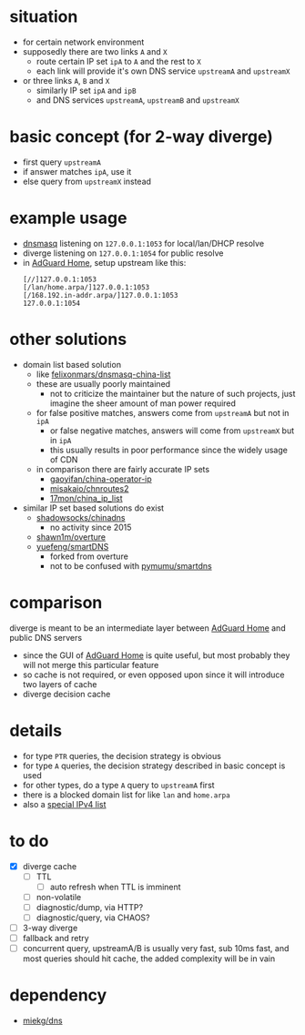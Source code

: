 
situation
===
* for certain network environment
* supposedly there are two links `A` and `X`
	* route certain IP set `ipA` to `A` and the rest to `X`
	* each link will provide it's own DNS service `upstreamA` and `upstreamX`
* or three links `A`, `B` and `X`
	* similarly IP set `ipA` and `ipB`
	* and DNS services `upstreamA`, `upstreamB` and `upstreamX`

basic concept (for 2-way diverge)
===
* first query `upstreamA`
* if answer matches `ipA`, use it
* else query from `upstreamX` instead

example usage
===
* [dnsmasq] listening on `127.0.0.1:1053` for local/lan/DHCP resolve
* diverge listening on `127.0.0.1:1054` for public resolve
* in [AdGuard Home], setup upstream like this:
	```
	[//]127.0.0.1:1053
	[/lan/home.arpa/]127.0.0.1:1053
	[/168.192.in-addr.arpa/]127.0.0.1:1053
	127.0.0.1:1054
	```

other solutions
===
* domain list based solution
	* like [felixonmars/dnsmasq-china-list]
	* these are usually poorly maintained
		* not to criticize the maintainer but the nature of such projects,
		just imagine the sheer amount of man power required
	* for false positive matches, answers come from `upstreamA` but not in `ipA`
		* or false negative matches, answers will come from `upstreamX` but in `ipA`
		* this usually results in poor performance since the widely usage of CDN
	* in comparison there are fairly accurate IP sets
		* [gaoyifan/china-operator-ip]
		* [misakaio/chnroutes2]
		* [17mon/china_ip_list]
* similar IP set based solutions do exist
	* [shadowsocks/chinadns]
		* no activity since 2015
	* [shawn1m/overture]
	* [yuefeng/smartDNS]
		* forked from overture
		* not to be confused with [pymumu/smartdns]

comparison
===
diverge is meant to be an intermediate layer between [AdGuard Home] and public DNS servers
* since the GUI of [AdGuard Home] is quite useful,
but most probably they will not merge this particular feature
* so cache is not required, or even opposed upon since it will introduce two layers of cache
* diverge decision cache

details
===
* for type `PTR` queries, the decision strategy is obvious
* for type `A` queries, the decision strategy described in basic concept is used
* for other types, do a type `A` query to `upstreamA` first
* there is a blocked domain list for like `lan` and `home.arpa`
* also a [special IPv4 list][iana-ipv4-special]

to do
===
- [x] diverge cache
	- [ ] TTL
		- [ ] auto refresh when TTL is imminent
	- [ ] non-volatile
	- [ ] diagnostic/dump, via HTTP?
	- [ ] diagnostic/query, via CHAOS?
- [ ] 3-way diverge
- [ ] fallback and retry
- [ ] concurrent query,
	upstreamA/B is usually very fast, sub 10ms fast,
	and most queries should hit cache,
	the added complexity will be in vain

dependency
===
* [miekg/dns]

[miekg/dns]: https://github.com/miekg/dns
[AdGuard Home]: https://adguard.com/en/adguard-home/overview.html
[iana-ipv4-special]: https://www.iana.org/assignments/iana-ipv4-special-registry/iana-ipv4-special-registry.xhtml
[dnsmasq]: http://www.thekelleys.org.uk/dnsmasq/doc.html
[gaoyifan/china-operator-ip]: https://github.com/gaoyifan/china-operator-ip
[misakaio/chnroutes2]: https://github.com/misakaio/chnroutes2
[17mon/china_ip_list]: https://github.com/17mon/china_ip_list
[felixonmars/dnsmasq-china-list]: https://github.com/felixonmars/dnsmasq-china-list
[shadowsocks/chinadns]: https://github.com/shadowsocks/ChinaDNS
[shawn1m/overture]: https://github.com/shawn1m/overture
[pymumu/smartdns]: https://github.com/pymumu/smartdns
[yuefeng/smartDNS]: https://github.com/import-yuefeng/smartDNS
